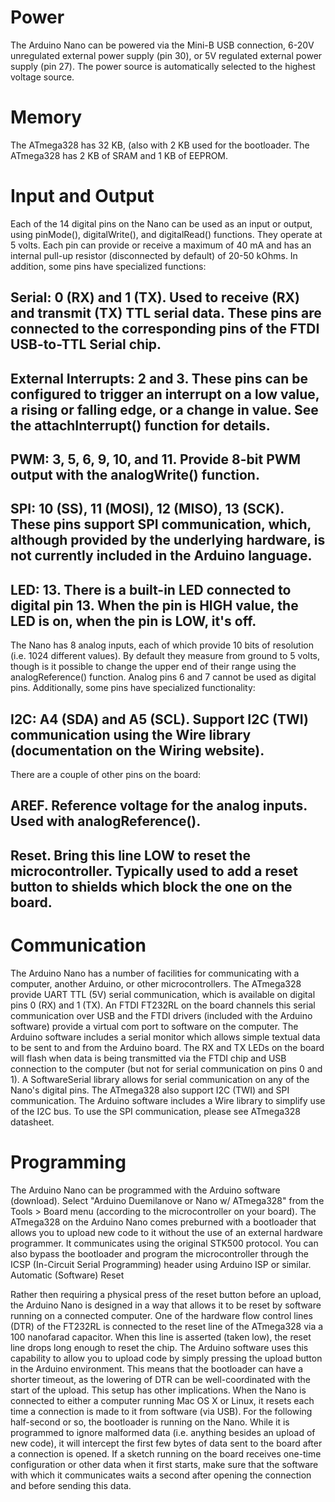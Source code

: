 # Power

The Arduino Nano can be powered via the Mini-B USB connection, 6-20V unregulated external power supply (pin 30), or 5V regulated external power supply (pin 27).
The power source is automatically selected to the highest voltage source. 

# Memory

The ATmega328 has 32 KB, (also with 2 KB used for the bootloader. The ATmega328 has 2 KB of SRAM and 1 KB of EEPROM. 

# Input and Output

Each of the 14 digital pins on the Nano can be used as an input or output, using pinMode(), digitalWrite(), and digitalRead() functions. They operate at 5 volts. 
Each pin can provide or receive a maximum of 40 mA and has an internal pull-up resistor (disconnected by default) of 20-50 kOhms. In addition, some pins have specialized functions:


   ## Serial: 0 (RX) and 1 (TX). Used to receive (RX) and transmit (TX) TTL serial data. These pins are connected to the corresponding pins of the FTDI USB-to-TTL Serial chip.
   ## External Interrupts: 2 and 3. These pins can be configured to trigger an interrupt on a low value, a rising or falling edge, or a change in value. See the attachInterrupt() function for details.
   ## PWM: 3, 5, 6, 9, 10, and 11. Provide 8-bit PWM output with the analogWrite() function.
   ## SPI: 10 (SS), 11 (MOSI), 12 (MISO), 13 (SCK). These pins support SPI communication, which, although provided by the underlying hardware, is not currently included in the Arduino language.
   ## LED: 13. There is a built-in LED connected to digital pin 13. When the pin is HIGH value, the LED is on, when the pin is LOW, it's off.

The Nano has 8 analog inputs, each of which provide 10 bits of resolution (i.e. 1024 different values). By default they measure from ground to 5 volts,
though is it possible to change the upper end of their range using the analogReference() function. Analog pins 6 and 7 cannot be used as digital pins. 
Additionally, some pins have specialized functionality:

   ## I2C: A4 (SDA) and A5 (SCL). Support I2C (TWI) communication using the Wire library (documentation on the Wiring website).

There are a couple of other pins on the board:

   ## AREF. Reference voltage for the analog inputs. Used with analogReference().
   ## Reset. Bring this line LOW to reset the microcontroller. Typically used to add a reset button to shields which block the one on the board.

# Communication

The Arduino Nano has a number of facilities for communicating with a computer, another Arduino, or other microcontrollers. The ATmega328 provide UART TTL (5V) serial communication, 
which is available on digital pins 0 (RX) and 1 (TX). An FTDI FT232RL on the board channels this serial communication over USB and the FTDI drivers (included with the Arduino software) 
provide a virtual com port to software on the computer. The Arduino software includes a serial monitor which allows simple textual data to be sent to and from the Arduino board. 
The RX and TX LEDs on the board will flash when data is being transmitted via the FTDI chip and USB connection to the computer (but not for serial communication on pins 0 and 1). 
A SoftwareSerial library allows for serial communication on any of the Nano's digital pins. The ATmega328 also support I2C (TWI) and SPI communication.
The Arduino software includes a Wire library to simplify use of the I2C bus. To use the SPI communication, please see ATmega328 datasheet. 

# Programming

The Arduino Nano can be programmed with the Arduino software (download). Select "Arduino Duemilanove or Nano w/ ATmega328" from the Tools > Board menu (according to the microcontroller on your board).
The ATmega328 on the Arduino Nano comes preburned with a bootloader that allows you to upload new code to it without the use of an external hardware programmer. 
It communicates using the original STK500 protocol. You can also bypass the bootloader and program the microcontroller through the ICSP (In-Circuit Serial Programming) header using Arduino ISP or similar. 
Automatic (Software) Reset

Rather then requiring a physical press of the reset button before an upload, the Arduino Nano is designed in a way that allows it to be reset by software running on a connected computer.
One of the hardware flow control lines (DTR) of the FT232RL is connected to the reset line of the ATmega328 via a 100 nanofarad capacitor. 
When this line is asserted (taken low), the reset line drops long enough to reset the chip. The Arduino software uses this capability to allow you to upload code 
by simply pressing the upload button in the Arduino environment. This means that the bootloader can have a shorter timeout, as the lowering of DTR can be well-coordinated 
with the start of the upload. This setup has other implications. When the Nano is connected to either a computer running Mac OS X or Linux, it resets each time a connection is made 
to it from software (via USB). For the following half-second or so, the bootloader is running on the Nano. While it is programmed to ignore malformed data (i.e. anything besides an upload of new code),
it will intercept the first few bytes of data sent to the board after a connection is opened. If a sketch running on the board receives one-time configuration or other data when it first starts, 
make sure that the software with which it communicates waits a second after opening the connection and before sending this data.


